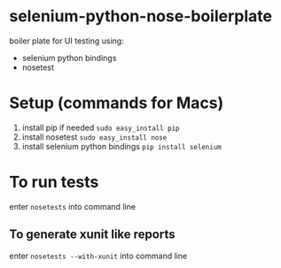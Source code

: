 # selenium-python-nose-boilerplate
boiler plate for UI testing using:
- selenium python bindings
- nosetest

# Setup (commands for Macs)
1. install pip if needed `sudo easy_install pip`
1. install nosetest `sudo easy_install nose`
1. install selenium python bindings `pip install selenium`

# To run tests
enter `nosetests` into command line

## To generate xunit like reports
enter `nosetests --with-xunit` into command line